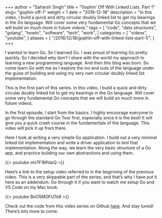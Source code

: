 +++
author = "Saharsh Singh"
title = "Gophin’ Off With Linked Lists. Part 1"
slug= "gophin-off-1"
weight = 1
date = "2018-12-18"
description = "In this video, I build a quick and dirty circular doubly linked list to get my bearings in the Go language. Will cover some very fundamental Go concepts that we will build on much more in future videos."
tags = [
    "code",
    "data structures",
    "golang",
    "howto",
    "software",
    "tech",
    "work",
]
categories = [
    "videos",
    "youtube",
]
aliases = [
    "/2018/12/18/gophin-off-with-linked-lists-part-1/",
]
+++

I wanted to learn Go. So I learned Go. I was proud of learning Go pretty quickly. So I decided why don’t I share with the world my approach to learning a new programming language. And then this blog was born. So come learn Go with me as I explore the ins and outs of the language under the guise of building and using my very own circular doubly linked list implementation.

<!--more-->

This is the first part of this series. In this video, I build a quick and dirty circular doubly linked list to get my bearings in the Go language. Will cover some very fundamental Go concepts that we will build on much more in future videos.

In the first episode, I start from the basics. I highly encourage everyone to go through the standard Go Tour first, especially since it is the best! It will give you a quick crash course in the fundamentals of the language. This video will pick it up from there.

Here I look at writing a very simple Go application. I build out a very minimal linked list implementation and write a driver application to test that implementation. Along the way, we learn the very basic structure of a Go app, and practice building our own abstractions and using them.

{{< youtube ohi7F1MVarQ >}}

Here’s a link to the setup video referred to in the beginning of the previous video. This is a very skippable part of the series, and that’s why I have put it here as an addendum. Go through it if you want to watch me setup Go and VS Code on my Mac book.

{{< youtube BoO5MOFU7e8 >}}

Check out the code from this video series on Github [here](https://github.com/saharsh-samples/gophinoff). And stay tuned! There’s lots more to come.